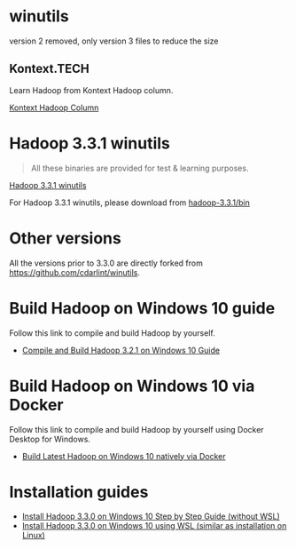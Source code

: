 # winutils
version 2 removed, only version 3 files to reduce the size
## Kontext.TECH
Learn Hadoop from Kontext Hadoop column.

[Kontext Hadoop Column](https://kontext.tech/column/hadoop)

# Hadoop 3.3.1 winutils
> All these binaries are provided for test & learning purposes.

[Hadoop 3.3.1 winutils](https://kontext.tech/column/hadoop/825/hadoop-331-winutils)

For Hadoop 3.3.1 winutils, please download from [hadoop-3.3.1/bin](./hadoop-3.3.1/bin)

# Other versions
All the versions prior to 3.3.0 are directly forked from https://github.com/cdarlint/winutils.

# Build Hadoop on Windows 10 guide
Follow this link to compile and build Hadoop by yourself.

- [Compile and Build Hadoop 3.2.1 on Windows 10 Guide](https://kontext.tech/column/hadoop/378/compile-and-build-hadoop-321-on-windows-10-guide)

# Build Hadoop on Windows 10 via Docker
Follow this link to compile and build Hadoop by yourself using Docker Desktop for Windows.

- [Build Latest Hadoop on Windows 10 natively via Docker](https://kontext.tech/article/1219/build-latest-hadoop-on-windows-10-natively-via-docker)


# Installation guides
- [Install Hadoop 3.3.0 on Windows 10 Step by Step Guide (without WSL)](https://kontext.tech/column/hadoop/447/install-hadoop-330-on-windows-10-step-by-step-guide)
- [Install Hadoop 3.3.0 on Windows 10 using WSL (similar as installation on Linux)](https://kontext.tech/column/hadoop/445/install-hadoop-330-on-windows-10-using-wsl)
